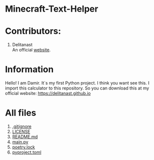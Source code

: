 # Minecraft-Text-Helper
# Contributors:
1. Delitanast<br>
An official <a href="https://delitanast.github.io">website</a>.
# Information
Hello! I am Damir. It`s my first Python project. I think you want see this. I import this calculator to this repository. So you can download this at my official website: <a href="https://delitanast.github.io">https://delitanast.github.io</a>
# All files
1. <a href="https://github.com/Delitanast/Minecraft-Text-Helper/blob/main/.gitignore">.gitignore</a>
2. <a href="https://github.com/Delitanast/Minecraft-Text-Helper/blob/main/LICENSE">LICENSE</a>
3. <a href="https://github.com/Delitanast/Minecraft-Text-Helper/blob/main/README.md">README.md</a>
4. <a href="https://github.com/Delitanast/Minecraft-Text-Helper/blob/main/main.py">main.py</a>
5. <a href="https://github.com/Delitanast/Minecraft-Text-Helper/blob/main/poetry.lock">poetry.lock</a>
6. <a href="https://github.com/Delitanast/Minecraft-Text-Helper/blob/main/pyproject.toml">pyproject.toml</a>
